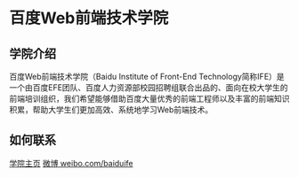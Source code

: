 # 百度Web前端技术学院

## 学院介绍

百度Web前端技术学院（Baidu Institute of Front-End Technology简称IFE）是一个由百度EFE团队、百度人力资源部校园招聘组联合出品的、面向在校大学生的前端培训组织，我们希望能够借助百度大量优秀的前端工程师以及丰富的前端知识积累，帮助大学生们更加高效、系统地学习Web前端技术。

## 如何联系

[学院主页](https://github.com/baidu-ife/ife)
<a href="http://weibo.com/baiduife" target="_blank">微博 weibo.com/baiduife</a>
